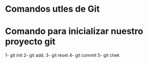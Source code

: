 # Comandos utles de Git

# Comando para inicializar nuestro proyecto git
1- git init
2- git add.
3- git reset
4- git commit
5- git chek

